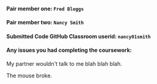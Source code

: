 #### Pair member one: `Fred Bloggs`

#### Pair member two: `Nancy Smith`

#### Submitted Code GitHub Classroom userid: `nancy01smith`

#### Any issues you had completing the coursework:

My partner wouldn't talk to me blah blah blah.

The mouse broke.
